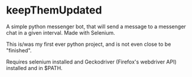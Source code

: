 # keepThemUpdated
A simple python messenger bot, that will send a message to a messenger chat in a given interval. Made with Selenium.

This is/was my first ever python project, and is not even close to be "finished". 

Requires selenium installed and Geckodriver (Firefox's webdriver API) installed and in $PATH.
